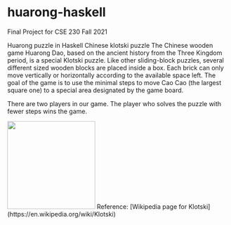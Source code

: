 # huarong-haskell
Final Project for CSE 230 Fall 2021

Huarong puzzle in Haskell
Chinese klotski puzzle
The Chinese wooden game Huarong Dao, based on the ancient history from the Three Kingdom period, is a special Klotski puzzle. Like other sliding-block puzzles, several different sized wooden blocks are placed inside a box. Each brick can only move vertically or horizontally according to the available space left. The goal of the game is to use the minimal steps to move Cao Cao (the largest square one) to a special area designated by the game board.

There are two players in our game. The player who solves the puzzle with fewer steps wins the game.  


<img src="https://upload.wikimedia.org/wikipedia/commons/thumb/a/a7/HuaRongDao.jpg/1024px-HuaRongDao.jpg" width="200"/>
<!-- [![Huarong Lane picture](https://upload.wikimedia.org/wikipedia/commons/thumb/a/a7/HuaRongDao.jpg/1024px-HuaRongDao.jpg)](https://upload.wikimedia.org/wikipedia/commons/thumb/a/a7/HuaRongDao.jpg/1024px-HuaRongDao.jpg) -->
Reference:
[Wikipedia page for Klotski](https://en.wikipedia.org/wiki/Klotski)
